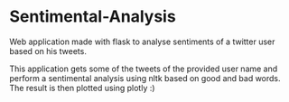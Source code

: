 # Sentimental-Analysis
Web application made with flask to analyse sentiments of a twitter user based on his tweets.

This application gets some of the tweets of the provided user name and perform a sentimental analysis using nltk based on good
and bad words. The result is then plotted using plotly :)
